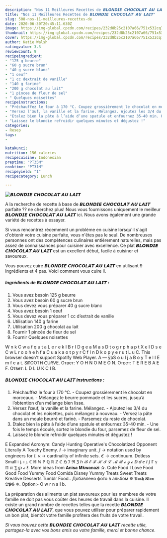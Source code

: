 ```yaml
---
description: "Nos 11 Meilleures Recettes de 𝘽𝙇𝙊𝙉𝘿𝙄𝙀 𝘾𝙃𝙊𝘾𝙊𝙇𝘼𝙏 𝘼𝙐 𝙇𝘼𝙄𝙏"
title: "Nos 11 Meilleures Recettes de 𝘽𝙇𝙊𝙉𝘿𝙄𝙀 𝘾𝙃𝙊𝘾𝙊𝙇𝘼𝙏 𝘼𝙐 𝙇𝘼𝙄𝙏"
slug: 508-nos-11-meilleures-recettes-de
date: 2020-06-30T20:45:11.630Z
image: https://img-global.cpcdn.com/recipes/232d8b25c2107a66/751x532cq70/𝘽𝙇𝙊𝙉𝘿𝙄𝙀-𝘾𝙃𝙊𝘾𝙊𝙇𝘼𝙏-𝘼𝙐-𝙇𝘼𝙄𝙏-photo-principale-de-la-recette.jpg
thumbnail: https://img-global.cpcdn.com/recipes/232d8b25c2107a66/751x532cq70/𝘽𝙇𝙊𝙉𝘿𝙄𝙀-𝘾𝙃𝙊𝘾𝙊𝙇𝘼𝙏-𝘼𝙐-𝙇𝘼𝙄𝙏-photo-principale-de-la-recette.jpg
cover: https://img-global.cpcdn.com/recipes/232d8b25c2107a66/751x532cq70/𝘽𝙇𝙊𝙉𝘿𝙄𝙀-𝘾𝙃𝙊𝘾𝙊𝙇𝘼𝙏-𝘼𝙐-𝙇𝘼𝙄𝙏-photo-principale-de-la-recette.jpg
author: Katie Walsh
ratingvalue: 3.3
reviewcount: 9
recipeingredient:
- "125 g beurre"
- "60 g sucre brun"
- "40 g sucre blanc"
- "1 oeuf"
- "1 cc dextrait de vanille"
- "140 g farine"
- "200 g chocolat au lait"
- "1 pincee de fleur de sel"
- " Quelques noisettes"
recipeinstructions:
- "Préchauffez le four à 170 °C. Coupez grossièrement le chocolat en morceaux. Mélangez le beurre pommade et les sucres, jusqu’à l’obtention d’un mélange bien lisse."
- "Versez l’œuf, la vanille et la farine. Mélangez. Ajoutez les 3/4 du chocolat et les noisettes, puis mélangez à nouveau. Versez la pâte dans un moule beurré et fariné. Parsemez du reste de chocolat."
- "Etalez bien la pâte à l’aide d’une spatule et enfournez 35-40 min. Une fois le temps écoulé, sortez le blondie du four, parsemez de fleur de sel."
- "Laissez le blondie refroidir quelques minutes et dégustez !"
categories:
- Resep
tags:
- 

katakunci:  
nutrition: 156 calories
recipecuisine: Indonesian
preptime: "PT35M"
cooktime: "PT31M"
recipeyield: "1"
recipecategory: Lunch

---
```



![𝘽𝙇𝙊𝙉𝘿𝙄𝙀 𝘾𝙃𝙊𝘾𝙊𝙇𝘼𝙏 𝘼𝙐 𝙇𝘼𝙄𝙏](https://img-global.cpcdn.com/recipes/232d8b25c2107a66/751x532cq70/𝘽𝙇𝙊𝙉𝘿𝙄𝙀-𝘾𝙃𝙊𝘾𝙊𝙇𝘼𝙏-𝘼𝙐-𝙇𝘼𝙄𝙏-photo-principale-de-la-recette.jpg)

A la recherche de recette à base de 𝘽𝙇𝙊𝙉𝘿𝙄𝙀 𝘾𝙃𝙊𝘾𝙊𝙇𝘼𝙏 𝘼𝙐 𝙇𝘼𝙄𝙏 parfaite ?? ne cherchez plus! Nous vous fournissons uniquement le meilleur 𝘽𝙇𝙊𝙉𝘿𝙄𝙀 𝘾𝙃𝙊𝘾𝙊𝙇𝘼𝙏 𝘼𝙐 𝙇𝘼𝙄𝙏 ici. Nous avons également une grande variété de recettes à essayer.

Si vous rencontrez récemment un problème en cuisine lorsqu'il s'agit d'obtenir votre cuisine parfaite, vous n'êtes pas le seul. De nombreuses personnes ont des compétences culinaires entièrement naturelles, mais pas assez de connaissances pour cuisiner avec excellence. Ce plat <strong> 𝘽𝙇𝙊𝙉𝘿𝙄𝙀 𝘾𝙃𝙊𝘾𝙊𝙇𝘼𝙏 𝘼𝙐 𝙇𝘼𝙄𝙏 </strong> est un excellent début, facile à cuisiner et savoureux.

<!--inarticleads1-->

Vous pouvez cuire 𝘽𝙇𝙊𝙉𝘿𝙄𝙀 𝘾𝙃𝙊𝘾𝙊𝙇𝘼𝙏 𝘼𝙐 𝙇𝘼𝙄𝙏 en utilisant 9 Ingrédients et 4 pas. Voici comment vous cuire il.

##### Ingrédients de 𝘽𝙇𝙊𝙉𝘿𝙄𝙀 𝘾𝙃𝙊𝘾𝙊𝙇𝘼𝙏 𝘼𝙐 𝙇𝘼𝙄𝙏 :

1. Vous avez besoin 125 g beurre
1. Vous avez besoin 60 g sucre brun
1. Vous devez vous préparer 40 g sucre blanc
1. Vous avez besoin 1 oeuf
1. Vous devez vous préparer 1 cc d’extrait de vanille
1. Utilisation 140 g farine
1. Utilisation 200 g chocolat au lait
1. Fournir 1 pincée de fleur de sel
1. Fournir  Quelques noisettes


W n k C w a f q u t a L e r e k I B r I D g e a M a s D t o g r p h a p t X e I D s e C w L r o o h e h f a C u a k a o t p y r C f I n D k o p y e r u t L u C. This browser doesn&#39;t support Spotify Web Player. A — ÿþS o u l j a B o y T e l l E m f e a t. SᗰOOTᕼ ᑕᑌᖇᐯE. Ответ: Y O H N O M E O N. Ответ: T E R E B A E F. Ответ: L D L U K C I B. 

<!--inarticleads2-->

##### 𝘽𝙇𝙊𝙉𝘿𝙄𝙀 𝘾𝙃𝙊𝘾𝙊𝙇𝘼𝙏 𝘼𝙐 𝙇𝘼𝙄𝙏 instructions :

1. Préchauffez le four à 170 °C. - Coupez grossièrement le chocolat en morceaux. - Mélangez le beurre pommade et les sucres, jusqu’à l’obtention d’un mélange bien lisse.
1. Versez l’œuf, la vanille et la farine. Mélangez. - Ajoutez les 3/4 du chocolat et les noisettes, puis mélangez à nouveau. - Versez la pâte dans un moule beurré et fariné. - Parsemez du reste de chocolat.
1. Etalez bien la pâte à l’aide d’une spatule et enfournez 35-40 min. - Une fois le temps écoulé, sortez le blondie du four, parsemez de fleur de sel.
1. Laissez le blondie refroidir quelques minutes et dégustez !


E Expanded Acronym: Candy Hunting Operative&#39;s Chocolatized Opponent Literally A Touchy Enemy. ⅈ → imaginary unit. ⅉ → notation used by engineers for ⅈ. ℵ → cardinality of infinite sets. ℭ → continuum. Dotless Small i j. ı ȷ. ℂ ℍ ℕ ℙ ℚ ℝ ℤ ℭ ℌ ℑ ℜ ℨ ℎ ℬ ℰ ℱ ℋ ℐ ℒ ℳ ℛ ℯ ℊ ℴ ⅅ ⅆ ⅇ ⅈ ⅉ ℾ ℽ ℿ ℼ ⅀ ℘ ℯ ℓ. More ideas from 𝐀𝐧𝐢𝐬𝐚 𝐌𝐤𝐰𝐚𝐧𝐚𝐳𝐢 ✰. Cute Food I Love Food Good Food Yummy Food Comida Disney Yummy Treats Sweet Treats Kreative Desserts Tumblr Food.. Добавлено фото в альбом ✵ 𝕹𝖆𝖘𝖍 𝕶𝖑𝖆𝖓 𝕺𝕻𝕲 ✵. Option:- O w r n a I b. 

<!--inarticleads1-->

<p>
La préparation des aliments un plat savoureux pour les membres de votre famille ne doit pas vous coûter des heures de travail dans la cuisine. Il existe un grand nombre de recettes telles que la recette 𝘽𝙇𝙊𝙉𝘿𝙄𝙀 𝘾𝙃𝙊𝘾𝙊𝙇𝘼𝙏 𝘼𝙐 𝙇𝘼𝙄𝙏, que vous pouvez utiliser pour préparer rapidement un bon plat, bientôt votre famille profitera des fruits de votre travail.
</p>

<p>
<i>Si vous trouvez cette 𝘽𝙇𝙊𝙉𝘿𝙄𝙀 𝘾𝙃𝙊𝘾𝙊𝙇𝘼𝙏 𝘼𝙐 𝙇𝘼𝙄𝙏 recette utile, partagez-la avec vos bons amis ou votre famille, merci et bonne chance.</i>
</p>
